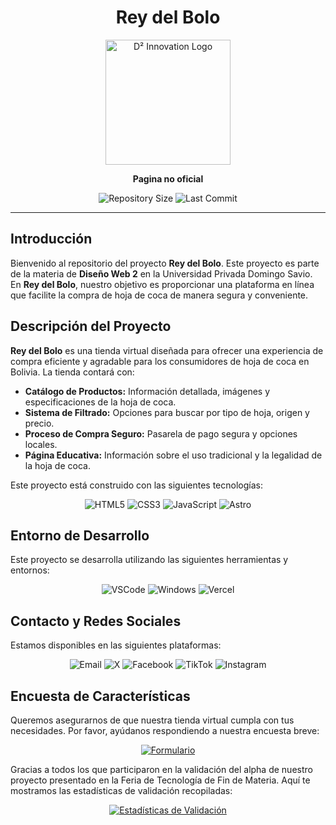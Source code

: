 <div align="center">

# Rey del Bolo

<img src="https://github.com/temps-code/Final-project/blob/main/code/public/img/logo/logo1.png?raw=true" alt="D² Innovation Logo" width="200"/>

**Pagina no oficial**

![Repository Size](https://img.shields.io/github/repo-size/temps-code/Final-project?style=for-the-badge) 
![Last Commit](https://img.shields.io/github/last-commit/temps-code/Final-project?style=for-the-badge)

</div>

---

## Introducción

Bienvenido al repositorio del proyecto **Rey del Bolo**. Este proyecto es parte de la materia de **Diseño Web 2** en la Universidad Privada Domingo Savio. En **Rey del Bolo**, nuestro objetivo es proporcionar una plataforma en línea que facilite la compra de hoja de coca de manera segura y conveniente.

## Descripción del Proyecto

**Rey del Bolo** es una tienda virtual diseñada para ofrecer una experiencia de compra eficiente y agradable para los consumidores de hoja de coca en Bolivia. La tienda contará con:

- **Catálogo de Productos:** Información detallada, imágenes y especificaciones de la hoja de coca.
- **Sistema de Filtrado:** Opciones para buscar por tipo de hoja, origen y precio.
- **Proceso de Compra Seguro:** Pasarela de pago segura y opciones locales.
- **Página Educativa:** Información sobre el uso tradicional y la legalidad de la hoja de coca.

Este proyecto está construido con las siguientes tecnologías:

<div align="center">
  
![HTML5](https://img.shields.io/badge/HTML5-E34F26?style=for-the-badge&logo=html5&logoColor=white) 
![CSS3](https://img.shields.io/badge/CSS3-1572B6?style=for-the-badge&logo=css3&logoColor=white) 
![JavaScript](https://img.shields.io/badge/JavaScript-323330?style=for-the-badge&logo=javascript&logoColor=F7DF1E) 
![Astro](https://img.shields.io/badge/Astro-FF5F6D?style=for-the-badge&logo=astro&logoColor=white) 

</div>

## Entorno de Desarrollo

Este proyecto se desarrolla utilizando las siguientes herramientas y entornos:

<div align="center">
  
![VSCode](https://img.shields.io/badge/Visual_Studio_Code-0078D4?style=for-the-badge&logo=visual%20studio%20code&logoColor=white) ![Windows](https://img.shields.io/badge/Windows-0078D6?style=for-the-badge&logo=windows&logoColor=white) ![Vercel](https://img.shields.io/badge/Vercel-000000?style=for-the-badge&logo=vercel&logoColor=white)

</div>

## Contacto y Redes Sociales

Estamos disponibles en las siguientes plataformas:

<div align="center">
  
![Email](https://img.shields.io/badge/Rey%20del%20bolo%40suport.com-red?style=for-the-badge&logo=gmail&logoColor=white) 
![X](https://img.shields.io/badge/Rey%20del%20bolo-000000?style=for-the-badge&logo=x&logoColor=white)
![Facebook](https://img.shields.io/badge/Rey%20del%20bolo-1877F2?style=for-the-badge&logo=facebook&logoColor=white) 
![TikTok](https://img.shields.io/badge/Rey%20del%20bolo-000000?style=for-the-badge&logo=tiktok&logoColor=white) 
![Instagram](https://img.shields.io/badge/Rey%20del%20bolo-E4405F?style=for-the-badge&logo=instagram&logoColor=white)

</div>

## Encuesta de Características

Queremos asegurarnos de que nuestra tienda virtual cumpla con tus necesidades. Por favor, ayúdanos respondiendo a nuestra encuesta breve:
<div align="center">

[![Formulario](https://img.shields.io/badge/Formulario-Completar-brightgreen?style=for-the-badge&logo=google&logoColor=white)](https://forms.gle/Kg66GUjD24Cvu7zU9)

</div>
Gracias a todos los que participaron en la validación del alpha de nuestro proyecto presentado en la Feria de Tecnología de Fin de Materia. Aquí te mostramos las estadísticas de validación recopiladas:

<div align="center">

[![Estadísticas de Validación](https://img.shields.io/badge/Estadísticas%20-Ver%20Resultados-brightgreen?style=for-the-badge&logo=google&logoColor=white)](https://docs.google.com/forms/d/1rUMQzmofySRyDQ0ZRwMe6jYA4z0z0UOaPp2drheUlNA/viewanalytics)

</div>

